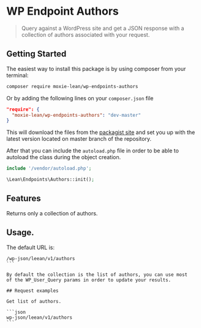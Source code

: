 # WP Endpoint Authors

> Query against a WordPress site and get a JSON response with a
> collection of authors associated with your request.

## Getting Started

The easiest way to install this package is by using composer from your terminal:

```bash
composer require moxie-lean/wp-endpoints-authors
```

Or by adding the following lines on your `composer.json` file

```json
"require": {
  "moxie-lean/wp-endpoints-authors": "dev-master"
}
```

This will download the files from the [packagist site](https://packagist.org/packages/moxie-lean/wp-endpoints-authors)
and set you up with the latest version located on master branch of the repository.

After that you can include the `autoload.php` file in order to
be able to autoload the class during the object creation.

```php
include '/vendor/autoload.php';

\Lean\Endpoints\Authors::init();
```

## Features

Returns only a collection of authors.

## Usage.

The default URL is:

````
/wp-json/leean/v1/authors
```

By default the collection is the list of authors, you can use most
of the WP_User_Query params in order to update your results.

## Request examples

Get list of authors.

```json
wp-json/leean/v1/authors
```
